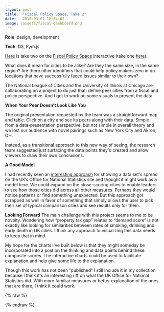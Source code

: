 ```yaml
---
layout: post
title:  "Fiscal Policy Space, Take 2"
date:   2018-03-01 12:54:02
image: /assets/fiscal-dashboard.png
---
```


**Role**: design, development

**Tech**: D3, Pym.js

[Here](https://s3.amazonaws.com/fiscaldashboard/parent.html) is take two on the [Fiscal Policy Space](http://fiscalpolicyspace.greatcities.uic.edu/) interactive (take one [here](/2018/03/01/responsive-map.html)). 

What does it mean for cities to be alike? Are they the same size, in the same region? Are there other identifiers that could help policy makers zero in on locations that have successfully faced issues similar to their own? 

The National League of Cities and the University of Illinois at Chicago are collaborating on a  project to do just that: define peer cities from a fiscal and policy perspective. And I got to work on some visuals to present the data.

**When Your Peer Doesn't Look Like You**

The original presentation requested by the team was a straightforward map and table. Click on a city and see its peers along with their data. Simple from a data-presentation perspective, but not simple in overall theory and we lost our audience with novel pairings such as New York City and Akron, OH. 

Instead, as a transitional approach to this new way of seeing, the research team suggested just surfacing the data points they'd created and allow viewers to draw their own conclusions.

**A Good Model**

I had recently seen an [interesting approach](https://visual.ons.gov.uk/what-affects-an-areas-healthy-life-expectancy/) for showing a data set's spread on the UK’s Office for National Statistics site and thought it might work as a model here. We could expand on the close-scoring cities to enable leaders to see how those cities did across all other measures. Perhaps they would notice patterns or find something unexpected. But this approach got scrapped as well in favor of something that simply allows the user to pick their set of typical comparison cities and see results only for them.

**Looking Forward**
The main challenge with this project seems to me to be novelty. Wondering how “property tax gap” relates to “demand score” is not exactly like looking for similarities between rates of smoking, drinking and early death in UK cities. I think any approach to visualizing this data needs to keep that in mind.

My hope for the charts I've built below is that they might someday be incorporated into a post on the thinking and data points behind these composite scores. The interactive charts could be used to facilitate explanation and help give some life to the explanation.

Though this work has not been "published" I still include it in my collection because I think it's an interesting riff on what the UK Office for National Statistics did. With more familiar measures or better explanation of the ones that are there, I think it could work.



{% raw %}
  <div class="wrapper">
    <div id="iframe-here"></div>
  </div>
  <script src="https://pym.nprapps.org/pym.v1.js" type="text/javascript"></script>
  <script>
      var pymParent = new pym.Parent("iframe-here", "https://s3.amazonaws.com/fiscaldashboard/index.html", {});
  </script>
{% endraw %}



